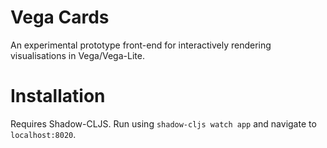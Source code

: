 # Vega Cards

An experimental prototype front-end for interactively rendering visualisations in Vega/Vega-Lite.

# Installation

Requires Shadow-CLJS. Run using `shadow-cljs watch app` and navigate to `localhost:8020`.


